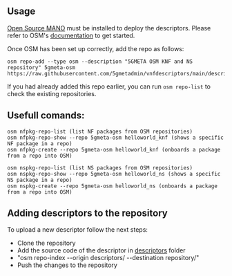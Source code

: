 ## Usage

[Open Source MANO](https://osm.etsi.org/docs/user-guide/) must be installed to deploy the descriptors.  Please refer to
OSM's [documentation](https://osm.etsi.org/docs/user-guide/03-installing-osm.html) to get started.

Once OSM has been set up correctly, add the repo as follows:

    osm repo-add --type osm --description "5GMETA OSM KNF and NS repository" 5gmeta-osm https://raw.githubusercontent.com/5gmetadmin/vnfdescriptors/main/descriptors/repository

If you had already added this repo earlier, you can run `osm repo-list` to check the existing repositories.

## Usefull comands:
    
    osm nfpkg-repo-list (list NF packages from OSM repositories)
    osm nfpkg-repo-show --repo 5gmeta-osm helloworld_knf (shows a specific NF package in a repo)
    osm nfpkg-create --repo 5gmeta-osm helloworld_knf (onboards a package from a repo into OSM)
    
    osm nspkg-repo-list (list NS packages from OSM repositories)
    osm nspkg-repo-show --repo 5gmeta-osm helloworld_ns (shows a specific NS package in a repo)
    osm nspkg-create --repo 5gmeta-osm helloworld_ns (onboards a package from a repo into OSM)

## Adding descriptors to the repository
    
To upload a new descriptor follow the next steps:
- Clone the repository
- Add the source code of the descriptor in [descriptors](https://github.com/5gmetadmin/vnfdescriptors/tree/main/descriptors) folder
- "osm repo-index --origin descriptors/ --destination repository/"
- Push the changes to the repository
